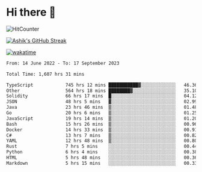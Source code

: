 # Hi there 👋

![HitCounter](https://hits.seeyoufarm.com/api/count/incr/badge.svg?url=https%3A%2F%2Fgithub.com%2Fashrhmn1212%2Fhit-counter)

<!-- ![Contribution Graph](https://github-readme-activity-graph.cyclic.app/graph?username=ashrhmn) -->


<!-- [![Top Langs](https://github-readme-stats.vercel.app/api/top-langs/?username=ashrhmn&layout=compact&theme=synthwave&langs_count=10&card_width=445)](https://github.com/anuraghazra/github-readme-stats) -->

[![Ashik's GitHub Streak](https://github-readme-streak-stats.herokuapp.com/?user=ashrhmn&theme=blood&fire=DD7F1C&background=151515&dates=9f9f9f&border=DD2727)](https://git.io/streak-stats)

<!-- ![Ashik's GitHub stats](https://github-readme-stats.vercel.app/api/?username=ashrhmn&show_icons=true&title_color=fff&icon_color=79ff97&text_color=9f9f9f&bg_color=151515) -->

[![wakatime](https://wakatime.com/badge/user/3df86613-ba63-4631-8e65-0ff18e7becad.svg)](https://wakatime.com/@3df86613-ba63-4631-8e65-0ff18e7becad)

<!--START_SECTION:waka-->

```txt
From: 14 June 2022 - To: 17 September 2023

Total Time: 1,607 hrs 31 mins

TypeScript            745 hrs 12 mins ███████████▓░░░░░░░░░░░░░   46.36 %
Other                 564 hrs 18 mins ████████▓░░░░░░░░░░░░░░░░   35.10 %
Solidity              66 hrs 17 mins  █░░░░░░░░░░░░░░░░░░░░░░░░   04.12 %
JSON                  48 hrs 5 mins   ▓░░░░░░░░░░░░░░░░░░░░░░░░   02.99 %
Java                  23 hrs 46 mins  ▒░░░░░░░░░░░░░░░░░░░░░░░░   01.48 %
Go                    20 hrs 6 mins   ▒░░░░░░░░░░░░░░░░░░░░░░░░   01.25 %
JavaScript            19 hrs 14 mins  ▒░░░░░░░░░░░░░░░░░░░░░░░░   01.20 %
Bash                  15 hrs 26 mins  ▒░░░░░░░░░░░░░░░░░░░░░░░░   00.96 %
Docker                14 hrs 33 mins  ▒░░░░░░░░░░░░░░░░░░░░░░░░   00.91 %
C#                    13 hrs 7 mins   ▒░░░░░░░░░░░░░░░░░░░░░░░░   00.82 %
YAML                  12 hrs 48 mins  ▒░░░░░░░░░░░░░░░░░░░░░░░░   00.80 %
Rust                  7 hrs 5 mins    ░░░░░░░░░░░░░░░░░░░░░░░░░   00.44 %
Python                6 hrs 4 mins    ░░░░░░░░░░░░░░░░░░░░░░░░░   00.38 %
HTML                  5 hrs 48 mins   ░░░░░░░░░░░░░░░░░░░░░░░░░   00.36 %
Markdown              5 hrs 15 mins   ░░░░░░░░░░░░░░░░░░░░░░░░░   00.33 %
```

<!--END_SECTION:waka-->


<!--### Most Used Languages
<img src="https://wakatime.com/share/@ashrhmn/24ecb986-5bf8-4607-af7f-0aab08908d8c.png" />

### Favourite Tools
<img src="https://wakatime.com/share/@ashrhmn/f4e08015-f3bc-460a-9228-95a3ba11c604.png" />-->

